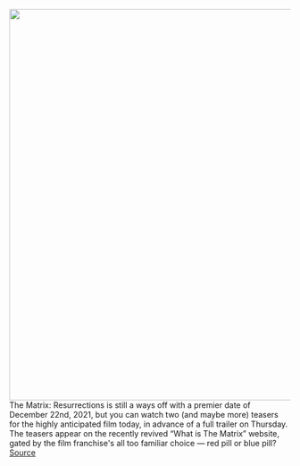 <img src='https://cdn.vox-cdn.com/thumbor/mwpxhxjsAGrgQteDPQLl9uw6fGE=/0x0:1560x914/1200x800/filters:focal(656x333:904x581)/cdn.vox-cdn.com/uploads/chorus_image/image/69826308/Screen_Shot_2021_09_07_at_9.43.48_AM.0.png' width='700px' /><br/>
The Matrix: Resurrections is still a ways off with a premier date of December 22nd, 2021, but you can watch two (and maybe more) teasers for the highly anticipated film today, in advance of a full trailer on Thursday. The teasers appear on the recently revived “What is The Matrix” website, gated by the film franchise's all too familiar choice — red pill or blue pill?
<a href='https://www.theverge.com/2021/9/7/22660926/the-matrix-resurrections-teaser-red-blue-pill'> Source <a/>